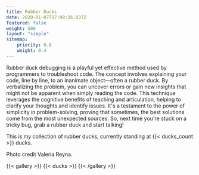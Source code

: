 ```yaml
---
title: Rubber Ducks
date: 2020-01-07T17:09:26.037Z
featured: false
weight: 500
layout: "simple"
sitemap:
    priority: 0.8
    weight: 0.4
---
```


Rubber duck debugging is a playful yet effective method used by programmers to
troubleshoot code. The concept involves explaining your code, line by line, to
an inanimate object—often a rubber duck. By verbalizing the problem, you can
uncover errors or gain new insights that might not be apparent when simply
reading the code. This technique leverages the cognitive benefits of teaching
and articulation, helping to clarify your thoughts and identify issues. It's a
testament to the power of simplicity in problem-solving, proving that sometimes,
the best solutions come from the most unexpected sources. So, next time you're
stuck on a tricky bug, grab a rubber duck and start talking!

This is my collection of rubber ducks, currently standing at {{< ducks_count >}}
ducks.

Photo credit Valeria Reyna.

{{< gallery >}} {{< ducks >}} {{< /gallery >}}
